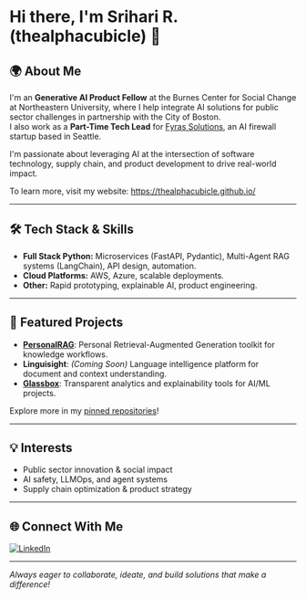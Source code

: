 # Hi there, I'm Srihari R. (thealphacubicle) 👋

## 🌍 About Me

I'm an **Generative AI Product Fellow** at the Burnes Center for Social Change at Northeastern University, where I help integrate AI solutions for public sector challenges in partnership with the City of Boston.  
I also work as a **Part-Time Tech Lead** for [Fyras Solutions](https://github.com/Fyras-Solutions), an AI firewall startup based in Seattle.

I'm passionate about leveraging AI at the intersection of software technology, supply chain, and product development to drive real-world impact.

To learn more, visit my website: https://thealphacubicle.github.io/

---

## 🛠️ Tech Stack & Skills

- **Full Stack Python:** Microservices (FastAPI, Pydantic), Multi-Agent RAG systems (LangChain), API design, automation.
- **Cloud Platforms:** AWS, Azure, scalable deployments.
- **Other:** Rapid prototyping, explainable AI, product engineering.

---

## 🚀 Featured Projects

- [**PersonalRAG**](https://github.com/thealphacubicle/PersonalRAG): Personal Retrieval-Augmented Generation toolkit for knowledge workflows.
- **Linguisight**: *(Coming Soon)* Language intelligence platform for document and context understanding.
- [**Glassbox**](https://github.com/thealphacubicle/glassbox): Transparent analytics and explainability tools for AI/ML projects.

Explore more in my [pinned repositories](https://github.com/thealphacubicle?tab=repositories)!

---

## 💡 Interests

- Public sector innovation & social impact
- AI safety, LLMOps, and agent systems
- Supply chain optimization & product strategy

---

## 🌐 Connect With Me

[![LinkedIn](https://img.shields.io/badge/LinkedIn-blue?logo=linkedin&logoColor=white)](https://www.linkedin.com/in/srihari-r-006034176/)

---

*Always eager to collaborate, ideate, and build solutions that make a difference!*
